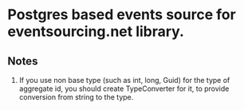 ﻿# Postgres based events source for eventsourcing.net library.

## Notes

1. If you use non base type (such as int, long, Guid) for the type of aggregate id, you should create TypeConverter for it, to provide conversion from string to the type.